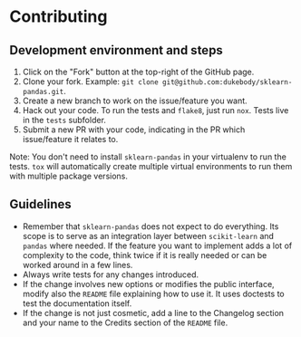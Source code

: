 # Contributing

## Development environment and steps

1. Click on the "Fork" button at the top-right of the GitHub page.
2. Clone your fork. Example: `git clone git@github.com:dukebody/sklearn-pandas.git`.
3. Create a new branch to work on the issue/feature you want.
4. Hack out your code. To run the tests and `flake8`, just run `nox`. Tests live in the `tests` subfolder.
5. Submit a new PR with your code, indicating in the PR which issue/feature it relates to.

Note: You don't need to install `sklearn-pandas` in your virtualenv to run the tests. `tox` will automatically create multiple virtual environments to run them with multiple package versions.


## Guidelines

- Remember that `sklearn-pandas` does not expect to do everything. Its scope is to serve as an integration layer between `scikit-learn` and `pandas` where needed. If the feature you want to implement adds a lot of complexity to the code, think twice if it is really needed or can be worked around in a few lines.
- Always write tests for any changes introduced.
- If the change involves new options or modifies the public interface, modify also the `README` file explaining how to use it. It uses doctests to test the documentation itself.
- If the change is not just cosmetic, add a line to the Changelog section and your name to the Credits section of the `README` file.
